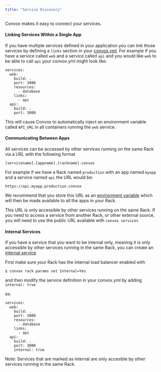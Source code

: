 ```yaml
---
title: "Service Discovery"
---
```


Convox makes it easy to connect your services.

#### Linking Services Within a Single App

If you have multiple services defined in your application you can link those services by defining a `links` section in your [convox.yml](/application/convox-yml).
For example if you have a service called `web` and a service called `api` and you would like `web` to be able to call `api` your convox.yml might look like:

```
services:
  web:
    build: .
    port: 3000
    resources:
      - database
    links:
      - api
  api:
    build: .
    port: 3000
```

This will cause Convox to automatically inject an environment variable called `API_URL` in all containers running the `web` service.

#### Communicating Between Apps 

All services can be accessed by other services running on the same Rack via a URL with the following format
```
[servicename].[appname].[rackname].convox
```
For example if we have a Rack named `production` with an app named `myapp` and a service named `api` the URL would be:
```
https://api.myapp.production.convox
```

We recommend that you store this URL as an [environment variable](/application/environment) which will then be made available to all the apps in your Rack.

This URL is only accessible by other services running on the same Rack. If you need to access a service from another Rack, or other external source, you will need to use the public URL available with `convox services`
    
#### Internal Services

If you have a service that you want to be internal only, meaning it is only accessible by other services running in the same Rack, you can create an [internal service](/deployment/internal-services)

First make sure your Rack has the internal load balancer enabled with 
```
$ convox rack params set Internal=Yes
```
and then modify the service definition in your convox.yml by adding `internal: true`

ex:
```
services:
  web:
    build: .
    port: 3000
    resources:
      - database
    links:
      - api
  api:
    build: .
    port: 3000
    internal: true
```

<div class="block-callout block-show-callout type-warning" markdown="1">
Note: Services that are marked as internal are only accesible by other services running in the same Rack.
</div>
